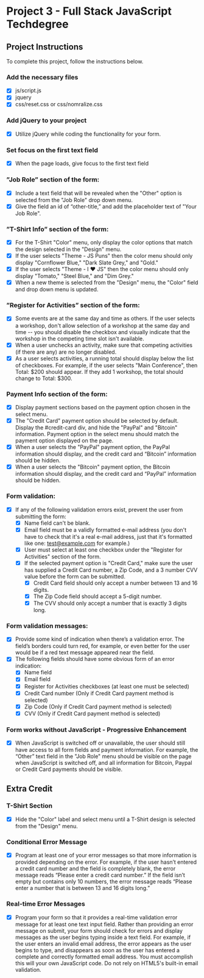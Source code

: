 # Project 3 - Full Stack JavaScript Techdegree
## Project Instructions
To complete this project, follow the instructions below.
### Add the necessary files
- [x] js/script.js
- [x] jquery
- [x] css/reset.css or css/nomralize.css
### Add jQuery to your project
- [x] Utilize jQuery while coding the functionality for your form.
### Set focus on the first text field
- [x] When the page loads, give focus to the first text field
### ”Job Role” section of the form:
- [x] Include a text field that will be revealed when the "Other" option is selected from the "Job Role" drop down menu.
- [x] Give the field an id of “other-title,” and add the placeholder text of "Your Job Role".
### ”T-Shirt Info” section of the form:
- [x] For the T-Shirt "Color" menu, only display the color options that match the design selected in the "Design" menu.
- [x] If the user selects "Theme - JS Puns" then the color menu should only display "Cornflower Blue," "Dark Slate Grey," and "Gold."
- [x] If the user selects "Theme - I ♥ JS" then the color menu should only display "Tomato," "Steel Blue," and "Dim Grey."
- [x] When a new theme is selected from the "Design" menu, the "Color" field and drop down menu is updated.
### ”Register for Activities” section of the form:
- [x] Some events are at the same day and time as others. If the user selects a workshop, don't allow selection of a workshop at the same day and time -- you should disable the checkbox and visually indicate that the workshop in the competing time slot isn't available.
- [x] When a user unchecks an activity, make sure that competing activities (if there are any) are no longer disabled.
- [x] As a user selects activities, a running total should display below the list of checkboxes. For example, if the user selects "Main Conference", then Total: $200 should appear. If they add 1 workshop, the total should change to Total: $300.
### Payment Info section of the form:
- [x] Display payment sections based on the payment option chosen in the select menu.
- [x] The "Credit Card" payment option should be selected by default. Display the #credit-card div, and hide the "PayPal" and "Bitcoin" information. Payment option in the select menu should match the payment option displayed on the page.
- [x] When a user selects the "PayPal" payment option, the PayPal information should display, and the credit card and “Bitcoin” information should be hidden.
- [x] When a user selects the "Bitcoin" payment option, the Bitcoin information should display, and the credit card and “PayPal” information should be hidden.
### Form validation:
- [x] If any of the following validation errors exist, prevent the user from submitting the form:
  - [x] Name field can't be blank.
  - [x] Email field must be a validly formatted e-mail address (you don't have to check that it's a real e-mail address, just that it's formatted like one: test@example.com for example.)
  - [x] User must select at least one checkbox under the "Register for Activities" section of the form.
  - [x] If the selected payment option is "Credit Card," make sure the user has supplied a Credit Card number, a Zip Code, and a 3 number CVV value before the form can be submitted.
    - [x] Credit Card field should only accept a number between 13 and 16 digits.
    - [x] The Zip Code field should accept a 5-digit number.
    - [x] The CVV should only accept a number that is exactly 3 digits long.
### Form validation messages:
- [x] Provide some kind of indication when there’s a validation error. The field’s borders could turn red, for example, or even better for the user would be if a red text message appeared near the field.
- [x] The following fields should have some obvious form of an error indication:
  - [x] Name field
  - [x] Email field
  - [x] Register for Activities checkboxes (at least one must be selected)
  - [x] Credit Card number (Only if Credit Card payment method is selected)
  - [x] Zip Code (Only if Credit Card payment method is selected)
  - [x] CVV (Only if Credit Card payment method is selected)
### Form works without JavaScript - Progressive Enhancement
-[x] When JavaScript is switched off or unavailable, the user should still have access to all form fields and payment information. For example, the “Other” text field in the "Job Role" menu should be visible on the page when JavaScript is switched off, and all information for Bitcoin, Paypal or Credit Card payments should be visible.

## Extra Credit
### T-Shirt Section
- [x] Hide the "Color" label and select menu until a T-Shirt design is selected from the "Design" menu.
### Conditional Error Message
- [x] Program at least one of your error messages so that more information is provided depending on the error. For example, if the user hasn’t entered a credit card number and the field is completely blank, the error message reads “Please enter a credit card number.” If the field isn’t empty but contains only 10 numbers, the error message reads “Please enter a number that is between 13 and 16 digits long.”
### Real-time Error Messages
- [x] Program your form so that it provides a real-time validation error message for at least one text input field. Rather than providing an error message on submit, your form should check for errors and display messages as the user begins typing inside a text field. For example, if the user enters an invalid email address, the error appears as the user begins to type, and disappears as soon as the user has entered a complete and correctly formatted email address. You must accomplish this will your own JavaScript code. Do not rely on HTML5's built-in email validation.
